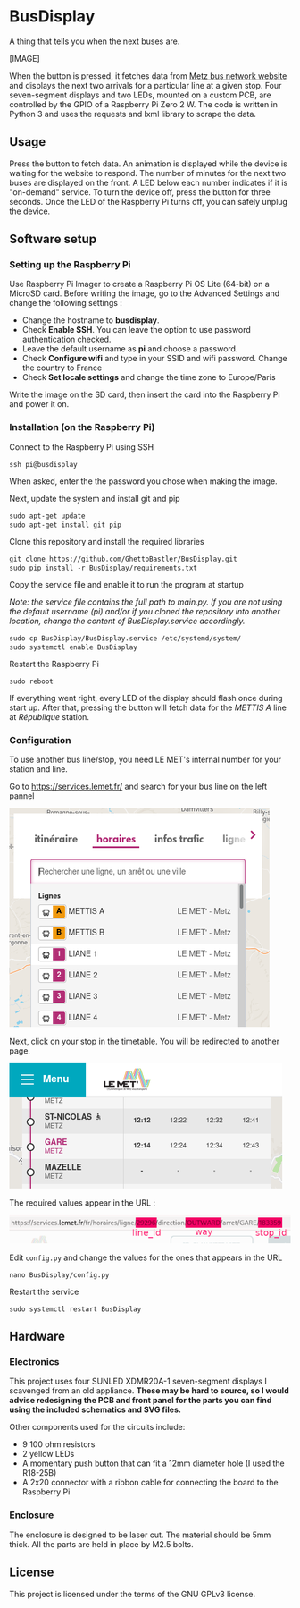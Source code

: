 # BusDisplay

A thing that tells you when the next buses are.

[IMAGE]

When the button is pressed, it fetches data from [Metz bus network website](https://www.lemet.fr/) and displays the next two arrivals for a particular line at a given stop.
Four seven-segment displays and two LEDs, mounted on a custom PCB, are controlled by the GPIO of a Raspberry Pi Zero 2 W.
The code is written in Python 3 and uses the requests and lxml library to scrape the data.

## Usage
Press the button to fetch data. An animation is displayed while the device is waiting for the website to respond.
The number of minutes for the next two buses are displayed on the front. A LED below each number indicates if it is "on-demand" service.
To turn the device off, press the button for three seconds. Once the LED of the Raspberry Pi turns off, you can safely unplug the device.

## Software setup
### Setting up the Raspberry Pi
Use Raspberry Pi Imager to create a Raspberry Pi OS Lite (64-bit) on a MicroSD card. Before writing the image, go to the Advanced Settings and change the following settings :
- Change the hostname to **busdisplay**.
- Check **Enable SSH**. You can leave the option to use password authentication checked.
- Leave the default username as **pi** and choose a password.
- Check **Configure wifi** and type in your SSID and wifi password. Change the country to France
- Check **Set locale settings** and change the time zone to Europe/Paris

Write the image on the SD card, then insert the card into the Raspberry Pi and power it on.

### Installation (on the Raspberry Pi)
Connect to the Raspberry Pi using SSH
```
ssh pi@busdisplay
```
When asked, enter the the password you chose when making the image.

Next, update the system and install git and pip
```
sudo apt-get update
sudo apt-get install git pip
```

Clone this repository and install the required libraries
```
git clone https://github.com/GhettoBastler/BusDisplay.git
sudo pip install -r BusDisplay/requirements.txt
```

Copy the service file and enable it to run the program at startup

*Note: the service file contains the full path to main.py. If you are not using the default username (pi) and/or if you cloned the repository into another location, change the content of BusDisplay.service accordingly.*
```
sudo cp BusDisplay/BusDisplay.service /etc/systemd/system/
sudo systemctl enable BusDisplay
```

Restart the Raspberry Pi
```
sudo reboot
```

If everything went right, every LED of the display should flash once during start up. After that, pressing the button will fetch data for the *METTIS A* line at *République* station.

### Configuration
To use another bus line/stop, you need LE MET's internal number for your station and line.

Go to <https://services.lemet.fr/> and search for your bus line on the left pannel

![LE MET Screenshot 1](https://github.com/GhettoBastler/BusDisplay/raw/main/images/lemet_screen_1.png)

Next, click on your stop in the timetable. You will be redirected to another page.

![LE MET Screenshot 2](https://github.com/GhettoBastler/BusDisplay/raw/main/images/lemet_screen_2.png)

The required values appear in the URL :

![LE MET Screenshot 3](https://github.com/GhettoBastler/BusDisplay/raw/main/images/lemet_screen_3.png)

Edit ```config.py``` and change the values for the ones that appears in the URL
```
nano BusDisplay/config.py
```

Restart the service
```
sudo systemctl restart BusDisplay
```

## Hardware
### Electronics
This project uses four SUNLED XDMR20A-1 seven-segment displays I scavenged from an old appliance. **These may be hard to source, so I would advise redesigning the PCB and front panel for the parts you can find using the included schematics and SVG files.**

Other components used for the circuits include:
- 9 100 ohm resistors
- 2 yellow LEDs
- A momentary push button that can fit a 12mm diameter hole (I used the R18-25B)
- A 2x20 connector with a ribbon cable for connecting the board to the Raspberry Pi

### Enclosure
The enclosure is designed to be laser cut. The material should be 5mm thick. All the parts are held in place by M2.5 bolts.

## License
This project is licensed under the terms of the GNU GPLv3 license.
